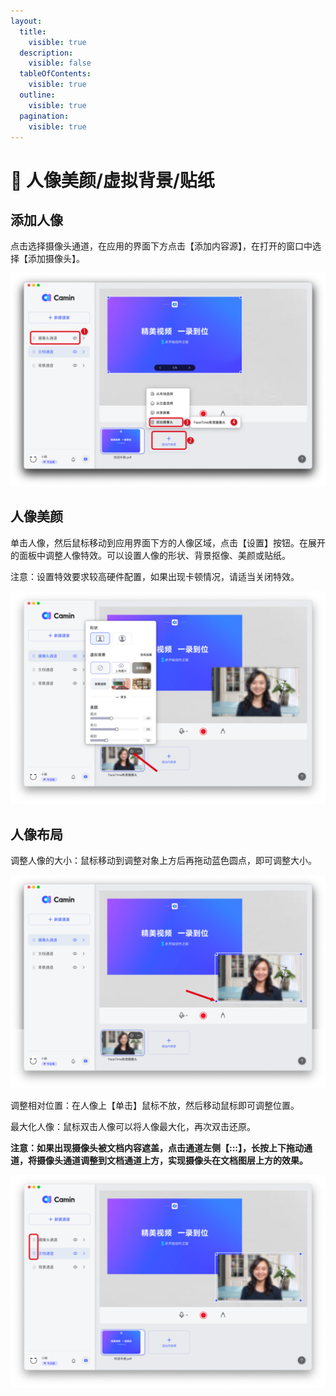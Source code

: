 ```yaml
---
layout:
  title:
    visible: true
  description:
    visible: false
  tableOfContents:
    visible: true
  outline:
    visible: true
  pagination:
    visible: true
---
```


# 💄 人像美颜/虚拟背景/贴纸

## 添加人像

点击选择摄像头通道，在应用的界面下方点击【添加内容源】，在打开的窗口中选择【添加摄像头】。

![camin功能介绍配图 3-1](<../.gitbook/assets/5 (1).png>)

## 人像美颜

单击人像，然后鼠标移动到应用界面下方的人像区域，点击【设置】按钮。在展开的面板中调整人像特效。可以设置人像的形状、背景抠像、美颜或贴纸。

注意：设置特效要求较高硬件配置，如果出现卡顿情况，请适当关闭特效。

![camin功能介绍配图3-2](../.gitbook/assets/6.png)

## 人像布局

调整人像的大小：鼠标移动到调整对象上方后再拖动蓝色圆点，即可调整大小。

![camin功能介绍配图 3-3](<../.gitbook/assets/7 (1).png>)

调整相对位置：在人像上【单击】鼠标不放，然后移动鼠标即可调整位置。

最大化人像：鼠标双击人像可以将人像最大化，再次双击还原。



**注意：如果出现摄像头被文档内容遮盖，点击通道左侧【:::】，长按上下拖动通道，将摄像头通道调整到文档通道上方，实现摄像头在文档图层上方的效果。**

![camin功能介绍配图4-6](<../.gitbook/assets/8 (1).png>)
